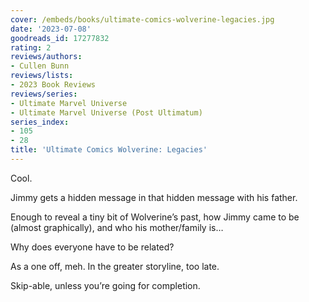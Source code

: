 ```yaml
---
cover: /embeds/books/ultimate-comics-wolverine-legacies.jpg
date: '2023-07-08'
goodreads_id: 17277832
rating: 2
reviews/authors:
- Cullen Bunn
reviews/lists:
- 2023 Book Reviews
reviews/series:
- Ultimate Marvel Universe
- Ultimate Marvel Universe (Post Ultimatum)
series_index:
- 105
- 28
title: 'Ultimate Comics Wolverine: Legacies'
---
```

Cool. 

Jimmy gets a hidden message in that hidden message with his father. 

Enough to reveal a tiny bit of Wolverine’s past, how Jimmy came to be (almost graphically), and who his mother/family is…

Why does everyone have to be related?

As a one off, meh. In the greater storyline, too late. 

Skip-able, unless you’re going for completion. 

<!--more-->